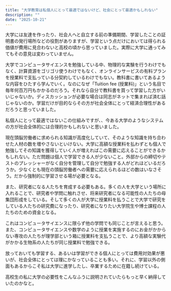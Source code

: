 ```yaml
---
title: "大学教育は私個人にとって最適ではないけど、社会にとって最適かもしれない"
description: ""
date: "2025-10-21"
---
```


大学には友達を作ったり、社会人へと自立する前の準備期間、学習したことの証明書の発行場所などの役割がありますが、学習という点だけにおいては得られる価値が費用に見合わないと高校の頃から思っていました。実際に大学に通ってみてもその意見は変わっていません。

大学でコンピュータサイエンスを勉強している中、物理的な実験を行うわけでもなく、計算資源をゴリゴリ使うわけでもなく、オンラインサービスの有料プランを授業料で支払っている分契約しているわけでもない。教科書に書いてあるような内容をひたすら学んでいく。なのになぜ「Tuition fee (授業料)」という名目で毎年何百万円もかかるのだろう。それなら自分で教科書を買って学習した方がいいじゃないか。ディスカッションが必要な場合は同志がネットで集まれば済む話じゃないのか。学習だけが目的ならその方が社会全体にとって経済合理性があるだろうと思っていました。

私個人にとって最適ではないこの仕組みですが、、今ある大学のようなシステムの方が社会全体的には合理的かもしれないと思いました。

現在頭脳労働者に求められる知識が高度化していて、そのような知識を持ち合わせた人材の数を増やさないといけない。大学に高額な授業料を払わずとも個人で勉強してその知識を獲得していく人が増えればこの需要に応えることができるかもしれない。ただ問題は個人で学習できる人が少ないこと。外部からの締切やテストのプレッシャーがなく自分を管理して自分で勉強する人がどれほどいるだろうか。少なくとも現在の頭脳労働者への需要に応えられるほどの数はいなさそう。だから強制的に学習させる場が必要となる。

また、研究者になる人たちを育成する必要もある。多くの人を大学という場所に入れることで、研究者や学問に触れさせ、将来研究者になる可能性の人たちの母集団形成をしている。そして多くの人が大学に授業料を払うことで大学で研究をしている人たちの研究費になったり、研究者になりたい大学院生や博士課程の人たちのための資金となる。

これはコンピュータサイエンスに限らず他の学問でも同じことが言えると思う。また、コンピュータサイエンスや数学のように授業を実施するのにお金がかからない専攻の人たちが理学部という箱に授業料を支払うことで、より高額な実験代がかかる生物系の人たちが同じ授業料で勉強できる。

放っておいても学習する、あるいは学習ができる個人にとっては費用対効果が悪いが、社会全体にとっては理にかなっていることも多い。それに、学習以外の側面もあるからこそ私は大学に進学したし、卒業するために在籍し続けている。

高校生の私に大学の必要性をこんなふうに説明されていたらもっと早く納得していたのかなと。
